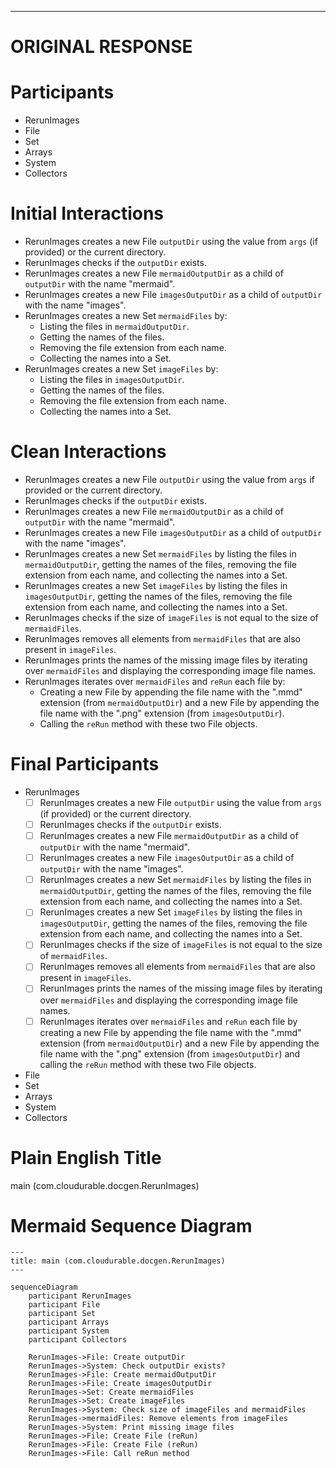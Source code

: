 ----
# ORIGINAL RESPONSE 
# Participants
- RerunImages
- File
- Set
- Arrays
- System
- Collectors

# Initial Interactions
- RerunImages creates a new File `outputDir` using the value from `args` (if provided) or the current directory.
- RerunImages checks if the `outputDir` exists.
- RerunImages creates a new File `mermaidOutputDir` as a child of `outputDir` with the name "mermaid".
- RerunImages creates a new File `imagesOutputDir` as a child of `outputDir` with the name "images".
- RerunImages creates a new Set `mermaidFiles` by:
  - Listing the files in `mermaidOutputDir`.
  - Getting the names of the files.
  - Removing the file extension from each name.
  - Collecting the names into a Set.
- RerunImages creates a new Set `imageFiles` by:
  - Listing the files in `imagesOutputDir`.
  - Getting the names of the files.
  - Removing the file extension from each name.
  - Collecting the names into a Set.

# Clean Interactions
- RerunImages creates a new File `outputDir` using the value from `args` if provided or the current directory.
- RerunImages checks if the `outputDir` exists.
- RerunImages creates a new File `mermaidOutputDir` as a child of `outputDir` with the name "mermaid".
- RerunImages creates a new File `imagesOutputDir` as a child of `outputDir` with the name "images".
- RerunImages creates a new Set `mermaidFiles` by listing the files in `mermaidOutputDir`, getting the names of the files, removing the file extension from each name, and collecting the names into a Set.
- RerunImages creates a new Set `imageFiles` by listing the files in `imagesOutputDir`, getting the names of the files, removing the file extension from each name, and collecting the names into a Set.
- RerunImages checks if the size of `imageFiles` is not equal to the size of `mermaidFiles`.
- RerunImages removes all elements from `mermaidFiles` that are also present in `imageFiles`.
- RerunImages prints the names of the missing image files by iterating over `mermaidFiles` and displaying the corresponding image file names.
- RerunImages iterates over `mermaidFiles` and `reRun` each file by:
  - Creating a new File by appending the file name with the ".mmd" extension (from `mermaidOutputDir`) and a new File by appending the file name with the ".png" extension (from `imagesOutputDir`).
  - Calling the `reRun` method with these two File objects.

# Final Participants
- RerunImages
  - [ ] RerunImages creates a new File `outputDir` using the value from `args` (if provided) or the current directory.
  - [ ] RerunImages checks if the `outputDir` exists.
  - [ ] RerunImages creates a new File `mermaidOutputDir` as a child of `outputDir` with the name "mermaid".
  - [ ] RerunImages creates a new File `imagesOutputDir` as a child of `outputDir` with the name "images".
  - [ ] RerunImages creates a new Set `mermaidFiles` by listing the files in `mermaidOutputDir`, getting the names of the files, removing the file extension from each name, and collecting the names into a Set.
  - [ ] RerunImages creates a new Set `imageFiles` by listing the files in `imagesOutputDir`, getting the names of the files, removing the file extension from each name, and collecting the names into a Set.
  - [ ] RerunImages checks if the size of `imageFiles` is not equal to the size of `mermaidFiles`.
  - [ ] RerunImages removes all elements from `mermaidFiles` that are also present in `imageFiles`.
  - [ ] RerunImages prints the names of the missing image files by iterating over `mermaidFiles` and displaying the corresponding image file names.
  - [ ] RerunImages iterates over `mermaidFiles` and `reRun` each file by creating a new File by appending the file name with the ".mmd" extension (from `mermaidOutputDir`) and a new File by appending the file name with the ".png" extension (from `imagesOutputDir`) and calling the `reRun` method with these two File objects.
- File
- Set
- Arrays
- System
- Collectors

# Plain English Title
main (com.cloudurable.docgen.RerunImages)

# Mermaid Sequence Diagram
```mermaid
---
title: main (com.cloudurable.docgen.RerunImages)
---

sequenceDiagram
    participant RerunImages
    participant File
    participant Set
    participant Arrays
    participant System
    participant Collectors

    RerunImages->File: Create outputDir
    RerunImages->System: Check outputDir exists?
    RerunImages->File: Create mermaidOutputDir
    RerunImages->File: Create imagesOutputDir
    RerunImages->Set: Create mermaidFiles
    RerunImages->Set: Create imageFiles
    RerunImages->System: Check size of imageFiles and mermaidFiles
    RerunImages->mermaidFiles: Remove elements from imageFiles
    RerunImages->System: Print missing image files
    RerunImages->File: Create File (reRun)
    RerunImages->File: Create File (reRun)
    RerunImages->File: Call reRun method
```